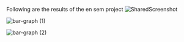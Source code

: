 Following are the results of the en sem project
![SharedScreenshot](https://github.com/Malla2Likhitha/gpgpu-sim_distribution/assets/98963116/cd67cb28-1076-4458-a218-f9c43f368068)

![bar-graph (1)](https://github.com/Malla2Likhitha/gpgpu-sim_distribution/assets/98963116/842a3e25-e50d-4d85-9114-7ab3132592b3)


![bar-graph (2)](https://github.com/Malla2Likhitha/gpgpu-sim_distribution/assets/98963116/353fe717-4591-4534-92bf-6592efd48dcb)

